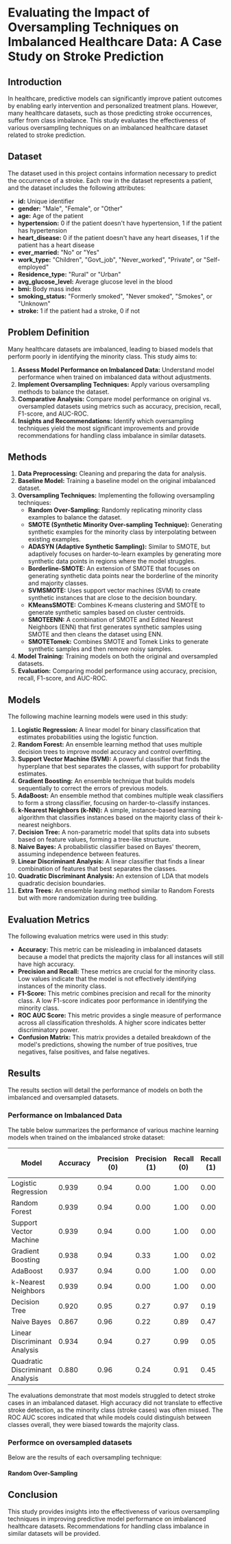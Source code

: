 # Evaluating the Impact of Oversampling Techniques on Imbalanced Healthcare Data: A Case Study on Stroke Prediction

## Introduction
In healthcare, predictive models can significantly improve patient outcomes by enabling early intervention and personalized treatment plans. However, many healthcare datasets, such as those predicting stroke occurrences, suffer from class imbalance. This study evaluates the effectiveness of various oversampling techniques on an imbalanced healthcare dataset related to stroke prediction.

## Dataset
The dataset used in this project contains information necessary to predict the occurrence of a stroke. Each row in the dataset represents a patient, and the dataset includes the following attributes:

- **id:** Unique identifier
- **gender:** "Male", "Female", or "Other"
- **age:** Age of the patient
- **hypertension:** 0 if the patient doesn't have hypertension, 1 if the patient has hypertension
- **heart_disease:** 0 if the patient doesn't have any heart diseases, 1 if the patient has a heart disease
- **ever_married:** "No" or "Yes"
- **work_type:** "Children", "Govt_job", "Never_worked", "Private", or "Self-employed"
- **Residence_type:** "Rural" or "Urban"
- **avg_glucose_level:** Average glucose level in the blood
- **bmi:** Body mass index
- **smoking_status:** "Formerly smoked", "Never smoked", "Smokes", or "Unknown"
- **stroke:** 1 if the patient had a stroke, 0 if not

## Problem Definition
Many healthcare datasets are imbalanced, leading to biased models that perform poorly in identifying the minority class. This study aims to:

1. **Assess Model Performance on Imbalanced Data:** Understand model performance when trained on imbalanced data without adjustments.
2. **Implement Oversampling Techniques:** Apply various oversampling methods to balance the dataset.
3. **Comparative Analysis:** Compare model performance on original vs. oversampled datasets using metrics such as accuracy, precision, recall, F1-score, and AUC-ROC.
4. **Insights and Recommendations:** Identify which oversampling techniques yield the most significant improvements and provide recommendations for handling class imbalance in similar datasets.

## Methods
1. **Data Preprocessing:** Cleaning and preparing the data for analysis.
2. **Baseline Model:** Training a baseline model on the original imbalanced dataset.
3. **Oversampling Techniques:** Implementing the following oversampling techniques:
   - **Random Over-Sampling:** Randomly replicating minority class examples to balance the dataset.
   - **SMOTE (Synthetic Minority Over-sampling Technique):** Generating synthetic examples for the minority class by interpolating between existing examples.
   - **ADASYN (Adaptive Synthetic Sampling):** Similar to SMOTE, but adaptively focuses on harder-to-learn examples by generating more synthetic data points in regions where the model struggles.
   - **Borderline-SMOTE:** An extension of SMOTE that focuses on generating synthetic data points near the borderline of the minority and majority classes.
   - **SVMSMOTE:** Uses support vector machines (SVM) to create synthetic instances that are close to the decision boundary.
   - **KMeansSMOTE:** Combines K-means clustering and SMOTE to generate synthetic samples based on cluster centroids.
   - **SMOTEENN:** A combination of SMOTE and Edited Nearest Neighbors (ENN) that first generates synthetic samples using SMOTE and then cleans the dataset using ENN.
   - **SMOTETomek:** Combines SMOTE and Tomek Links to generate synthetic samples and then remove noisy samples.
4. **Model Training:** Training models on both the original and oversampled datasets.
5. **Evaluation:** Comparing model performance using accuracy, precision, recall, F1-score, and AUC-ROC.

## Models
The following machine learning models were used in this study:
1. **Logistic Regression:** A linear model for binary classification that estimates probabilities using the logistic function.
2. **Random Forest:** An ensemble learning method that uses multiple decision trees to improve model accuracy and control overfitting.
3. **Support Vector Machine (SVM):** A powerful classifier that finds the hyperplane that best separates the classes, with support for probability estimates.
4. **Gradient Boosting:** An ensemble technique that builds models sequentially to correct the errors of previous models.
5. **AdaBoost:** An ensemble method that combines multiple weak classifiers to form a strong classifier, focusing on harder-to-classify instances.
6. **k-Nearest Neighbors (k-NN):** A simple, instance-based learning algorithm that classifies instances based on the majority class of their k-nearest neighbors.
7. **Decision Tree:** A non-parametric model that splits data into subsets based on feature values, forming a tree-like structure.
8. **Naive Bayes:** A probabilistic classifier based on Bayes' theorem, assuming independence between features.
9. **Linear Discriminant Analysis:** A linear classifier that finds a linear combination of features that best separates the classes.
10. **Quadratic Discriminant Analysis:** An extension of LDA that models quadratic decision boundaries.
11. **Extra Trees:** An ensemble learning method similar to Random Forests but with more randomization during tree building.

## Evaluation Metrics
The following evaluation metrics were used in this study:
- **Accuracy:** This metric can be misleading in imbalanced datasets because a model that predicts the majority class for all instances will still have high accuracy.
- **Precision and Recall:** These metrics are crucial for the minority class. Low values indicate that the model is not effectively identifying instances of the minority class.
- **F1-Score:** This metric combines precision and recall for the minority class. A low F1-score indicates poor performance in identifying the minority class.
- **ROC AUC Score:** This metric provides a single measure of performance across all classification thresholds. A higher score indicates better discriminatory power.
- **Confusion Matrix:** This matrix provides a detailed breakdown of the model's predictions, showing the number of true positives, true negatives, false positives, and false negatives.

## Results
The results section will detail the performance of models on both the imbalanced and oversampled datasets.
### Performance on Imbalanced Data
The table below summarizes the performance of various machine learning models when trained on the imbalanced stroke dataset:


| Model                        | Accuracy | Precision (0) | Precision (1) | Recall (0) | Recall (1) | F1-score (0) | F1-score (1) | ROC AUC Score |
|------------------------------|----------|---------------|---------------|------------|------------|--------------|--------------|----------------|
| Logistic Regression          | 0.939    | 0.94          | 0.00          | 1.00       | 0.00       | 0.97         | 0.00         | 0.851          |
| Random Forest                | 0.939    | 0.94          | 0.00          | 1.00       | 0.00       | 0.97         | 0.00         | 0.797          |
| Support Vector Machine       | 0.939    | 0.94          | 0.00          | 1.00       | 0.00       | 0.97         | 0.00         | 0.628          |
| Gradient Boosting            | 0.938    | 0.94          | 0.33          | 1.00       | 0.02       | 0.97         | 0.03         | 0.835          |
| AdaBoost                     | 0.937    | 0.94          | 0.00          | 1.00       | 0.00       | 0.97         | 0.00         | 0.793          |
| k-Nearest Neighbors          | 0.939    | 0.94          | 0.00          | 1.00       | 0.00       | 0.97         | 0.00         | 0.647          |
| Decision Tree                | 0.920    | 0.95          | 0.27          | 0.97       | 0.19       | 0.96         | 0.23         | 0.580          |
| Naive Bayes                  | 0.867    | 0.96          | 0.22          | 0.89       | 0.47       | 0.93         | 0.30         | 0.829          |
| Linear Discriminant Analysis | 0.934    | 0.94          | 0.27          | 0.99       | 0.05       | 0.97         | 0.08         | 0.842          |
| Quadratic Discriminant Analysis | 0.880 | 0.96          | 0.24          | 0.91       | 0.45       | 0.93         | 0.31         | 0.830          |

The evaluations demonstrate that most models struggled to detect stroke cases in an imbalanced dataset. High accuracy did not translate to effective stroke detection, as the minority class (stroke cases) was often missed. The ROC AUC scores indicated that while models could distinguish between classes overall, they were biased towards the majority class.
### Performce on oversampled datasets
Below are the results of each oversampling technique:
#### Random Over-Sampling


## Conclusion
This study provides insights into the effectiveness of various oversampling techniques in improving predictive model performance on imbalanced healthcare datasets. Recommendations for handling class imbalance in similar datasets will be provided.
